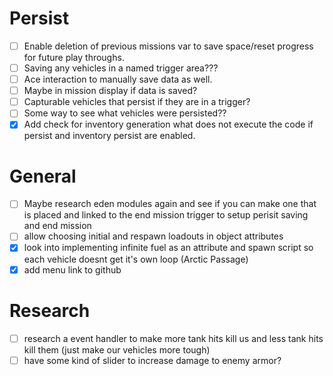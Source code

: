 # Persist
- [ ] Enable deletion of previous missions var to save space/reset progress for future play throughs.  
- [ ] Saving any vehicles in a named trigger area???  
- [ ] Ace interaction to manually save data as well.  
- [ ] Maybe in mission display if data is saved?  
- [ ] Capturable vehicles that persist if they are in a trigger?  
- [ ] Some way to see what vehicles were persisted??
- [X] Add check for inventory generation what does not execute the code if persist and inventory persist are enabled.

# General 
- [ ] Maybe research eden modules again and see if you can make one that is placed and linked to the end mission trigger to setup perisit saving and end mission
- [ ] allow choosing initial and respawn loadouts in object attributes
- [X] look into implementing infinite fuel as an attribute and spawn script so each vehicle doesnt get it's own loop (Arctic Passage)
- [X] add menu link to github

# Research
- [ ] research a event handler to make more tank hits kill us and less tank hits kill them (just make our vehicles more tough)
- [ ] have some kind of slider to increase damage to enemy armor?